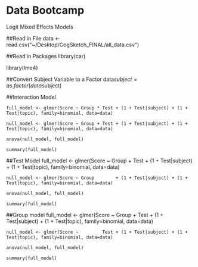 Data Bootcamp
============

Logit Mixed Effects Models

##Read in File
data <- read.csv("~/Desktop/CogSketch_FINAL/all_data.csv")


##Read in Packages
library(car)

library(lme4)

##Convert Subject Variable to a Factor
data$subject=as.factor(data$subject)


##Interaction Model 
  
    full_model <- glmer(Score ~ Group * Test + (1 + Test|subject) + (1 + Test|topic), family=binomial, data=data)

    null_model <- glmer(Score ~ Group + Test + (1 + Test|subject) + (1 + Test|topic), family=binomial, data=data)

    anova(null_model, full_model)

    summary(full_model)


##Test Model 
    full_model <- glmer(Score ~ Group + Test + (1 + Test|subject) + (1 + Test|topic), family=binomial, data=data)

    null_model <- glmer(Score ~ Group        + (1 + Test|subject) + (1 + Test|topic), family=binomial, data=data)

    anova(null_model, full_model)

    summary(full_model)

##Group model 
    full_model <- glmer(Score ~ Group + Test + (1 + Test|subject) + (1 + Test|topic), family=binomial, data=data)

    null_model <- glmer(Score ~         Test + (1 + Test|subject) + (1 + Test|topic), family=binomial, data=data)

    anova(null_model, full_model)

    summary(full_model)



